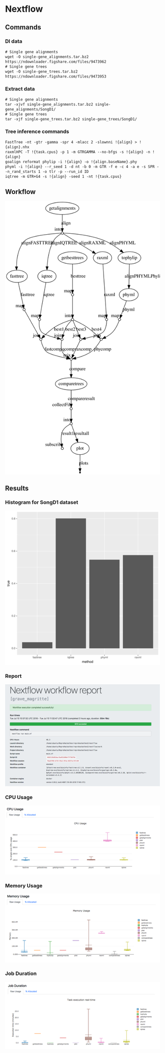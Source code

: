 # Nextflow

## Commands
### Dl data

```
# Single gene alignments
wget -O single-gene_alignments.tar.bz2  https://ndownloader.figshare.com/files/9473962
# Single gene trees
wget -O single-gene_trees.tar.bz2 https://ndownloader.figshare.com/files/9473953
```

### Extract data

```
# Single gene alignments
tar -xjvf single-gene_alignments.tar.bz2 single-gene_alignments/SongD1/
# Single gene trees
tar -xjf single-gene_trees.tar.bz2 single-gene_trees/SongD1/
```

### Tree inference commands

```
FastTree -nt -gtr -gamma -spr 4 -mlacc 2 -slownni !{align} > !{align}.nhx
raxmlHPC -T !{task.cpus} -p 1 -m GTRGAMMA --no-bfgs -s !{align} -n !{align}
goalign reformat phylip -i !{align} -o !{align.baseName}.phy
phyml -i !{align} --r_seed 1 -d nt -b 0 -m GTR -f e -c 4 -a e -s SPR --n_rand_starts 1 -o tlr -p --run_id ID
iqtree -m GTR+G4 -s !{align} -seed 1 -nt !{task.cpus}
```

## Workflow

[![Workflow DAG](images/nf_dag.svg)](images/nf_dag.dot)

## Results

### Histogram for SongD1 dataset

![SongD1](images/songd1.svg)

### Report

![Report](images/report.png)

### CPU Usage

![Cpu usage](images/cpu_usage.png)

### Memory Usage

![Mem usage](images/mem_usage.png)

### Job Duration

![Job Duration](images/job_duration.png)
